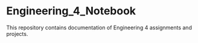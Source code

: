 # Engineering_4_Notebook
This repository contains documentation of Engineering 4 assignments and projects.
